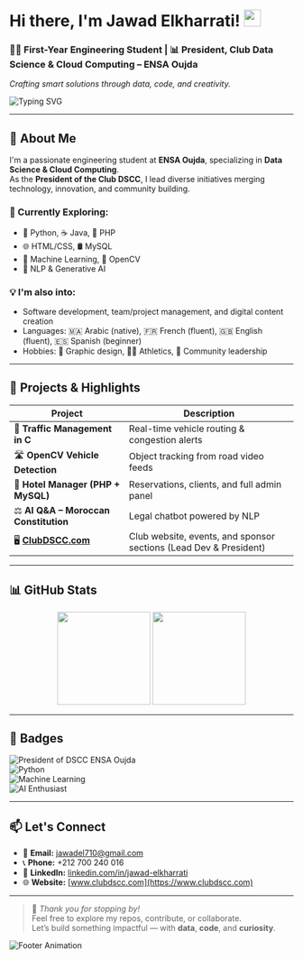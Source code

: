 # Hi there, I'm Jawad Elkharrati! <img src="https://media.giphy.com/media/hvRJCLFzcasrR4ia7z/giphy.gif" width="30"/>

### 👨‍💻 First-Year Engineering Student | 📊 President, Club Data Science & Cloud Computing – ENSA Oujda  
*Crafting smart solutions through data, code, and creativity.*

![Typing SVG](https://readme-typing-svg.herokuapp.com?font=Fira+Code&size=22&duration=3000&pause=1000&color=00BCD4&center=true&width=435&lines=Welcome+to+my+GitHub!;I'm+Jawad+Elkharrati;President+of+DSCC+ENSA+Oujda;Let%27s+build+with+data+%26+AI)

---

## 🚀 About Me

I'm a passionate engineering student at **ENSA Oujda**, specializing in **Data Science & Cloud Computing**.  
As the **President of the Club DSCC**, I lead diverse initiatives merging technology, innovation, and community building.

### 🔧 Currently Exploring:
- 🐍 Python, ☕ Java, 🐘 PHP  
- 🌐 HTML/CSS, 🛢 MySQL  
- 🤖 Machine Learning, 📸 OpenCV  
- 🧠 NLP & Generative AI  

### 💡 I'm also into:
- Software development, team/project management, and digital content creation  
- Languages: 🇲🇦 Arabic (native), 🇫🇷 French (fluent), 🇬🇧 English (fluent), 🇪🇸 Spanish (beginner)  
- Hobbies: 🎨 Graphic design, 🏃‍♂️ Athletics, 👥 Community leadership

---

## 🧠 Projects & Highlights

| Project | Description |
|--------|-------------|
| 🚦 **Traffic Management in C** | Real-time vehicle routing & congestion alerts |
| 🛣 **OpenCV Vehicle Detection** | Object tracking from road video feeds |
| 🏨 **Hotel Manager (PHP + MySQL)** | Reservations, clients, and full admin panel |
| ⚖️ **AI Q&A – Moroccan Constitution** | Legal chatbot powered by NLP |
| 🖥️ **[ClubDSCC.com](https://www.clubdscc.com)** | Club website, events, and sponsor sections (Lead Dev & President) |

---

## 📊 GitHub Stats

<p align="center">
  <img src="https://github-readme-stats.vercel.app/api?username=jawad-elkharrati&show_icons=true&theme=radical" height="165">
  <img src="https://github-readme-stats.vercel.app/api/top-langs/?username=jawad-elkharrati&layout=compact&theme=radical" height="165">
</p>

---

## 🏅 Badges

![President of DSCC ENSA Oujda](https://img.shields.io/badge/Club%20DSCC-President-00b894?style=for-the-badge&logo=data:image/png;base64,iVBORw0KGgo=...)  
![Python](https://img.shields.io/badge/Python-Expert-informational?style=flat&logo=python&logoColor=white&color=3776AB)  
![Machine Learning](https://img.shields.io/badge/Machine%20Learning-Active-orange?style=flat&logo=tensorflow)  
![AI Enthusiast](https://img.shields.io/badge/AI-NLP%20%26%20Vision-0a9396?style=flat&logo=OpenAI)

---

## 📫 Let's Connect

- 📧 **Email:** [jawadel710@gmail.com](mailto:jawadel710@gmail.com)  
- 📞 **Phone:** +212 700 240 016  
- 💼 **LinkedIn:** [linkedin.com/in/jawad-elkharrati](https://www.linkedin.com/in/jawad-elkharrati/)  
- 🌐 **Website:** [www.clubdscc.com](https://www.clubdscc.com)

---

> 🚀 *Thank you for stopping by!*  
> Feel free to explore my repos, contribute, or collaborate.  
> Let’s build something impactful — with **data**, **code**, and **curiosity**.

![Footer Animation](https://capsule-render.vercel.app/api?type=waving&color=00b894&height=100&section=footer)
